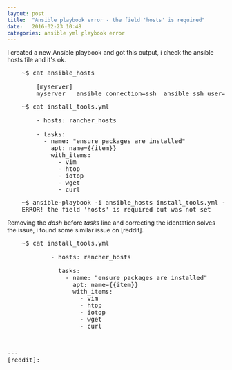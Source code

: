 ```yaml
---
layout: post
title:  "Ansible playbook error - the field 'hosts' is required"
date:   2016-02-23 10:48
categories: ansible yml playbook error
---
```


I created a new Ansible playbook and got this output, 
i check the ansible hosts file and it's ok.

<pre>
    ~$ cat ansible_hosts 

        [myserver]
        myserver   ansible_connection=ssh  ansible_ssh_user=root    ansible_sudo=true
</pre>

<pre>
    ~$ cat install_tools.yml

        - hosts: rancher_hosts
        
        - tasks:
          - name: "ensure packages are installed"
            apt: name={{item}}
            with_items:
              - vim
              - htop 
              - iotop
              - wget
              - curl
</pre>   

<pre>
    ~$ ansible-playbook -i ansible_hosts install_tools.yml -vvvvv
    ERROR! the field 'hosts' is required but was not set
</pre>

Removing the _dash_ before _tasks_ line and correcting the identation solves the issue,
i found some similar issue on [reddit].

<pre>
	~$ cat install_tools.yml
	
			- hosts: rancher_hosts
			
			  tasks:
			    - name: "ensure packages are installed"
			      apt: name={{item}}
			      with_items:
			        - vim
			        - htop 
			        - iotop
			        - wget
			        - curl
<pre>


---
[reddit]: <https://www.reddit.com/r/ansible/comments/43qhdo/running_playbook_against_single_host/>
